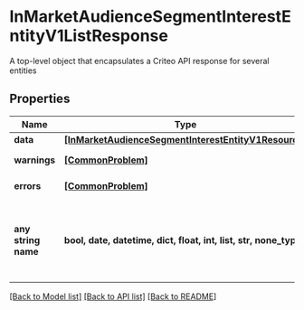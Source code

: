 # InMarketAudienceSegmentInterestEntityV1ListResponse

A top-level object that encapsulates a Criteo API response for several entities

## Properties
Name | Type | Description | Notes
------------ | ------------- | ------------- | -------------
**data** | [**[InMarketAudienceSegmentInterestEntityV1Resource]**](InMarketAudienceSegmentInterestEntityV1Resource.md) |  | [optional] 
**warnings** | [**[CommonProblem]**](CommonProblem.md) |  | [optional] [readonly] 
**errors** | [**[CommonProblem]**](CommonProblem.md) |  | [optional] [readonly] 
**any string name** | **bool, date, datetime, dict, float, int, list, str, none_type** | any string name can be used but the value must be the correct type | [optional]

[[Back to Model list]](../README.md#documentation-for-models) [[Back to API list]](../README.md#documentation-for-api-endpoints) [[Back to README]](../README.md)


